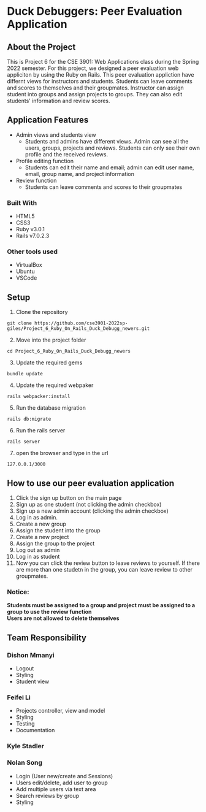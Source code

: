 # Duck Debuggers: Peer Evaluation Application
## About the Project
This is Project 6 for the CSE 3901: Web Applications class during the Spring 2022 semester. For this project, we designed a peer evaluation web appliciton by using the
Ruby on Rails. This peer evaluation appliction have differnt views for instructors and students. Students can leave comments and scores to themselves and their groupmates. Instructor can assign student into groups and assign projects to groups. They can also edit students' information and review scores.


## Application Features
- Admin views and students view
  - Students and admins have different views. Admin can see all the users, groups, projects and reviews. Students can only see their own profile and the received reviews.
- Profile editing function
  - Students can edit their name and email; admin can edit user name, email, group name, and project information
- Review function
  - Students can leave comments and scores to their groupmates
### Built With
* HTML5
* CSS3
* Ruby v3.0.1
* Rails v7.0.2.3
### Other tools used
* VirtualBox
* Ubuntu
* VSCode
## Setup
1. Clone the repository
```
git clone https://github.com/cse3901-2022sp-giles/Project_6_Ruby_On_Rails_Duck_Debugg_newers.git
```

2. Move into the project folder
```
cd Project_6_Ruby_On_Rails_Duck_Debugg_newers
```

3. Update the required gems
```
bundle update
```

4. Update the required webpaker
```
rails webpacker:install
```

5. Run the database migration
```
rails db:migrate
```

6. Run the rails server
```
rails server
```

7. open the browser and type in the url
```
127.0.0.1/3000
```

## How to use our peer evaluation application
1. Click the sign up button on the main page
2. Sign up as one student (not clicking the admin checkbox)
3. Sign up a new admin account (clicking the admin checkbox)
4. Log in as admin.
5. Create a new group
6. Assign the student into the group
7. Create a new project
8. Assign the group to the project
9. Log out as admin
10. Log in as student
11. Now you can click the review button to leave reviews to yourself. If there are more than one studetn in the group, you can leave review to other groupmates.

### Notice:
**Students must be assigned to a group and project must be assigned to a group to use the review function** <br>
**Users are not allowed to delete themselves**

## Team Responsibility
### Dishon Mmanyi
- Logout
- Styling
- Student view


### Feifei Li
- Projects controller, view and model
- Styling
- Testing
- Documentation

### Kyle Stadler


### Nolan Song
- Login (User new/create and Sessions)
- Users edit/delete, add user to group
- Add multiple users via text area
- Search reviews by group
- Styling
